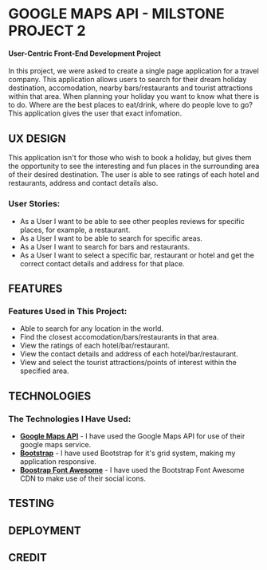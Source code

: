 # GOOGLE MAPS API - MILSTONE PROJECT 2
 
#### User-Centric Front-End Development Project

In this project, we were asked to create a single page application for a travel company. This application allows users to search for their
dream holiday destination, accomodation, nearby bars/restaurants and tourist attractions within that area. When planning your holiday you want to
know what there is to do. Where are the best places to eat/drink, where do people love to go? This application gives the user that exact 
infomation.

## UX DESIGN

This application isn't for those who wish to book a holiday, but gives them the opportunity to see the interesting and fun
places in the surrounding area of their desired destination. The user is able to see ratings of each hotel and restaurants, 
address and contact details also. 

### User Stories:

- As a User I want to be able to see other peoples reviews for specific places, for example, a restaurant.
- As a User I want to be able to search for specific areas.
- As a User I want to search for bars and restaurants.
- As a User I want to select a specific bar, restaurant or hotel and get the correct contact details and address for that place.

## FEATURES

### Features Used in This Project:

- Able to search for any location in the world.
- Find the closest accomodation/bars/restaurants in that area.
- View the ratings of each hotel/bar/restaurant.
- View the contact details and address of each hotel/bar/restaurant.
- View and select the tourist attractions/points of interest within the specified area.

## TECHNOLOGIES

### The Technologies I Have Used:

- **[Google Maps API](https://developers.google.com/maps/)** - I have used the Google Maps API for use of their google maps service.
- **[Bootstrap](https://getbootstrap.com/docs/3.3/getting-started/)** - I have used Bootstrap for it's grid system, making my application responsive.
- **[Boostrap Font Awesome](https://www.bootstrapcdn.com/fontawesome/)** - I have used the Bootstrap Font Awesome CDN to make use of their social icons.


## TESTING



## DEPLOYMENT



## CREDIT


